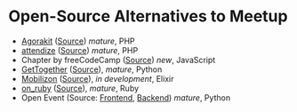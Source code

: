# Open-Source Alternatives to Meetup

- [Agorakit](https://agorakit.org/) ([Source](https://github.com/philippejadin/agorakit)) *mature*, PHP
- [attendize](https://www.attendize.com/) ([Source](https://github.com/Attendize/Attendize)) *mature*, PHP
- Chapter by freeCodeCamp ([Source](https://github.com/freeCodeCamp/chapter)) *new*, JavaScript
- [GetTogether](https://gettogether.community/) ([Source](https://github.com/GetTogetherComm/GetTogether)), *mature*, Python
- [Mobilizon](https://joinmobilizon.org/en/) ([Source](https://framagit.org/framasoft/mobilizon/)), *in development*, Elixir
- [on_ruby](https://www.onruby.eu/) ([Source](https://github.com/phoet/on_ruby)), *mature*, Ruby
- Open Event (Source: [Frontend](https://github.com/fossasia/open-event-frontend), [Backend](https://github.com/fossasia/open-event-server)) *mature*, Python
